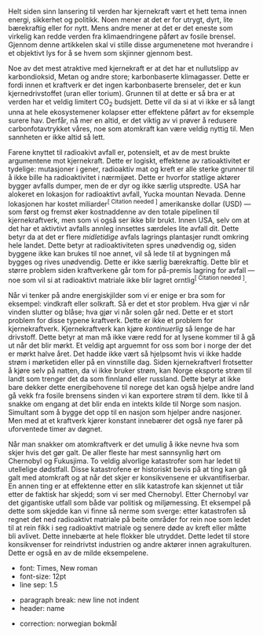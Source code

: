 <!-- 5 (7) model -->

<!-- title -->

<!-- intro -->

Helt siden sinn lansering til verden har kjernekraft vært et hett tema innen energi, sikkerhet og politikk. Noen mener at det er for utrygt, dyrt, lite bærekraftig eller for nytt. Mens andre mener at det er det eneste som virkelig kan redde verden fra klimaendringene påført av fosile brensel. Gjennom denne artikkelen skal vi stille disse argumenetene mot hverandre i et objektivt lys for å se hvem som skjinner gjennom best.

<!-- arg1 - for -->
<!-- carbon neutrality -->

Noe av det mest atraktive med kjernekraft er at det har et nullutslipp av karbondioksid, Metan og andre store; karbonbaserte klimagasser. Dette er fordi innen et kraftverk er det ingen karbonbaserte brenseler, det er kun kjernedrivstoffet (uran eller torium). Grunnen til at dette er så bra er at verden har et veldig limitert CO<sub>2</sub> budsjett. Dette vil da si at vi ikke er så langt unna at hele ekosystemener kolapser etter effektene påført av for eksemple surere hav. Derfår, nå mer en altid, er det viktig av vi prøver å redusere carbonfotavtrykket våres, noe som atomkraft kan være veldig nyttig til. Men sannheten er ikke altid så lett.

<!-- arg1 - against -->
<!-- nuclear waste -->

Farene knyttet til radioakivt avfall er, potensielt, et av de mest brukte argumentene mot kjernekraft. Dette er logiskt, effektene av ratioaktivitet er tydelige: mutasjoner i gener, radioaktiv mat og kreft er alle sterke grunner til å ikke bille ha radioaktivitet i nærmijøet. Dette er hvorfor statlige aktører bygger avfalls dumper, men de er dyr og ikke særlig utspredte. USA har alokeret en lokasjon for radioaktivt avfall, Yucka mountan Nevada. Denne lokasjonen har kostet miliarder<sup>[ Citation needed ]</sup> amerikanske dollar (USD) &mdash; som først og fremst øker kostnaddenne av den totale pipelinen til kjernekraftverk, men som vi også ser ikke blir brukt. Innen USA, selv om at det har et aktivtivt avfalls annleg innsettes særdeles lite avfall dit. Dette betyr da at det er flere _midletidige_ avfals lagrings plantasjer rundt omkring hele landet. Dette betyr at radioaktiviteten spres unødvendig og, siden byggene ikke kan brukes til noe annet, vil så lede til at bygningen må bygges og rives unødvendig. Dette er ikke særlig bærekraftig. Dette blir et større problem siden kraftverkene går tom for på-premis lagring for avfall &mdash; noe som vil si at radioaktivt matriale ikke blir lagret orntlig<sup>[ Citation needed ]</sup>.

<!-- arg2 - for -->
<!-- non-intermittency -->

Når vi tenker på andre energiskjilder som vi er enige er bra som for eksempel: vindkraft eller solkraft. Så er det et stor problem. Hva gjør vi når vinden slutter og blåse; hva gjør vi når solen går ned. Dette er et stort problem for disse typene kraftverk. Dette er ikke et problem for kjernekraftverk. Kjernekraftverk kan kjøre _kontinuerlig_ så lenge de har drivstoff. Dette betyr at man må ikke være redd for at lysene kommer til å gå ut når det blir mørkt. Et veldig apt arguemnt for oss som bor i norge der det er mørkt halve året. Det hadde ikke vært så hjelpsomt hvis vi ikke hadde strøm i mørketiden eller på en vinnstille dag. Siden kjernekraftverl frotsetter å kjøre selv på natten, da vi ikke bruker strøm, kan Norge eksporte strøm til landt som trenger det da som finnland eller russland. Dette betyr at ikke bare dekker dette energibehovene til norege det kan også hjelpe andre land gå vekk fra fosile brensens sinden vi kan exportere strøm til dem. Ikke til å snakke om engang at det blir enda en intekts kilde til Norge som nasjon. Simultant som å bygge det opp til en nasjon som hjelper andre nasjoner. Men med at et kraftverk kjører konstant innebærer det også nye farer på uforventede timer av døgnet.

<!-- arg2 - against -->
<!-- if it goes wrong -->

Når man snakker om atomkraftverk er det umulig å ikke nevne hva som skjer hvis det gør galt. De aller fleste har mest sannsynlig hørt om Chernobyl og Fukusjima. To veldig alvorlige katastrofer som har ledet til utellelige dødstfall. Disse katastrofene er historiskt bevis på at ting kan gå galt med atomkraft og at når det skjer er konsikvensene er ukvantifiserbar. En annen ting er at effektenne etter en slik katastrofe kan skjennet ut tiår etter de faktisk har skjedd; som vi ser med Chernobyl. Etter Chernobyl var det gigantiske utfall som både var politisk og miljømessing. Et eksempel på dette som skjedde kan vi finne så nerme som sverge: etter katastrofen så regnet det ned radioaktivt matriale på beite områder for rein noe som ledet til at rein fikk i seg radioaktivt matriale og senere døde av kreft eller måtte bli avlivet. Dette innebærte at hele flokker ble utryddet. Dette ledet til store konsikvenser for reindrivtst industrien og andre aktører innen agrakulturen. Dette er også en av de milde eksempelene.

<!-- drøfting -->

<!-- konklusion -->

<!-- handoff -->

- font: Times, New roman
- font-size: 12pt
- line sep: 1.5

* paragraph break: new line not indent
* header: name

- correction: norwegian bokmål
